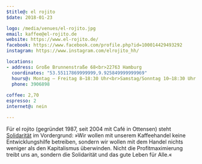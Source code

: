 ```yaml
---
$title@: el rojito
$date: 2018-01-23

logo: /media/venues/el-rojito.jpg
email: kaffee@el-rojito.de
website: https://www.el-rojito.de/
facebook: https://www.facebook.com/profile.php?id=100014429493292
instagram: https://www.instagram.com/elrojito_hh/

locations:
- address: Große Brunnenstraße 68<br>22763 Hamburg
  coordinates: "53.55117869999999,9.925849999999969"
  hours@: Montag – Freitag 8–18:30 Uhr<br>Samstag/Sonntag 10–18:30 Uhr
  phone: 3906898
  
coffee: 2,70
espresso: 2
internet@: nein

---
```

Für el rojito (gegründet 1987, seit 2004 mit Café in Ottensen) steht [Solidarität](https://www.el-rojito.de/content/solidarische-%C3%B6konomie) im Vordergrund: »Wir wollen mit unserem Kaffeehandel keine Entwicklungshilfe betreiben, sondern wir wollen mit dem Handel nichts weniger als den Kapitalismus überwinden. Nicht die Profitmaximierung treibt uns an, sondern die Solidarität und das gute Leben für Alle.«